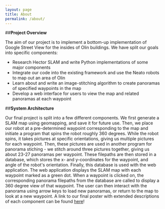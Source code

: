 ```yaml
---
layout: page
title: About
permalink: /about/
---
```


##**Project Overview**

The aim of our project is to implement a bottom-up implementation of Google Street View for the insides of Olin buildings. We have split our goals into specific components:

* Research Hector SLAM and write Python implementations of some major components
* Integrate our code into the existing framework and use the Neato robots to map out an area of Olin
* Learn about and write an image-stitching algorithm to create panoramas of specified waypoints in the map
* Develop a web interface for users to view the map and related panoramas at each waypoint 

##**System Architecture**

Our final project is split into a few different components. We first generate a SLAM map using geomapping, and save it for future use. Then, we place our robot at a pre-determined waypoint corresponding to the map and initiate a program that spins the robot roughly 360 degrees. While the robot spins, it takes pictures at specific orientations, giving us multiple pictures for each waypoint. Then, these pictures are used in another program for panorama stiching - we stitch around three pictures together, giving us about 23-27 panoramas per waypoint. These filepaths are then stored in a database, which stores the x- and y-coordinates for the waypoint, and angle of the robot's orientation. Finally, this database is used with the web application. The web application displays the SLAM map with each waypoint marked as a green dot. When a waypoint is clicked on, the corresponding panorama filepaths from the database are called to display a 360 degree view of that waypoint. The user can then interact with the panorama using arrow keys to load new panoramas, or return to the map to look at a new waypoint. A link to our final poster with extended descriptions of each component can be found [here](https://drive.google.com/open?id=0ByyJ5ZKB-imSUFd3NlQ0SDh6elk)!
